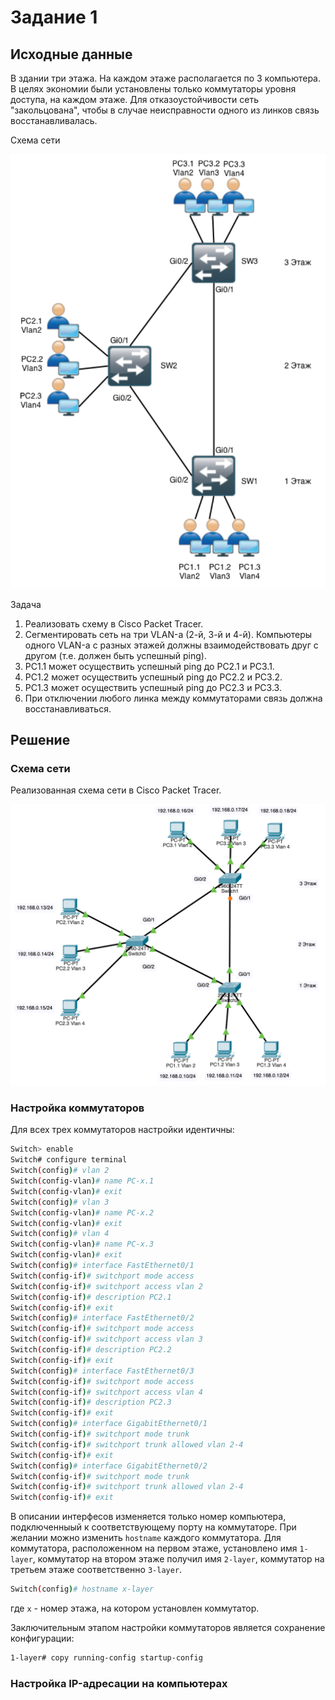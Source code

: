 # Задание 1

## Исходные данные

В здании три этажа. На каждом этаже располагается по 3 компьютера. В целях экономии были установлены только коммутаторы уровня доступа, на каждом этаже. Для отказоустойчивости сеть "закольцована", чтобы в случае неисправности одного из линков связь восстанавливалась.

Схема сети

![Исходная схема сети](https://github.com/K0walski777/Network-labs/blob/4308cdc547249ebb59af4baa98484f8e4a4fb103/Task_1/img/task1_img1.png)

Задача
1. Реализовать схему в Cisco Packet Tracer.
2. Сегментировать сеть на три VLAN-а (2-й, 3-й и 4-й). Компьютеры одного VLAN-а с разных этажей должны взаимодействовать друг с другом (т.е. должен быть успешный ping).
3. PC1.1 может осуществить успешный ping до PC2.1 и PC3.1.
4. PC1.2 может осуществить успешный ping до PC2.2 и PC3.2.
5. PC1.3 может осуществить успешный ping до PC2.3 и PC3.3.
6. При отключении любого линка между коммутаторами связь должна восстанавливаться.

## Решение

### Схема сети

Реализованная схема сети в Cisco Packet Tracer.

![Реализованная схема сети](https://github.com/K0walski777/Network-labs/blob/4308cdc547249ebb59af4baa98484f8e4a4fb103/Task_1/img/task1_img2.png)

### Настройка коммутаторов

Для всех трех коммутаторов настройки идентичны:

```sh
Switch> enable
Switch# configure terminal
Switch(config)# vlan 2
Switch(config-vlan)# name PC-x.1
Switch(config-vlan)# exit
Switch(config)# vlan 3
Switch(config-vlan)# name PC-x.2
Switch(config-vlan)# exit
Switch(config)# vlan 4
Switch(config-vlan)# name PC-x.3
Switch(config-vlan)# exit
Switch(config)# interface FastEthernet0/1
Switch(config-if)# switchport mode access
Switch(config-if)# switchport access vlan 2
Switch(config-if)# description PC2.1
Switch(config-if)# exit
Switch(config)# interface FastEthernet0/2
Switch(config-if)# switchport mode access
Switch(config-if)# switchport access vlan 3
Switch(config-if)# description PC2.2
Switch(config-if)# exit
Switch(config)# interface FastEthernet0/3
Switch(config-if)# switchport mode access
Switch(config-if)# switchport access vlan 4
Switch(config-if)# description PC2.3
Switch(config-if)# exit
Switch(config)# interface GigabitEthernet0/1
Switch(config-if)# switchport mode trunk
Switch(config-if)# switchport trunk allowed vlan 2-4
Switch(config-if)# exit
Switch(config)# interface GigabitEthernet0/2
Switch(config-if)# switchport mode trunk
Switch(config-if)# switchport trunk allowed vlan 2-4
Switch(config-if)# exit
```
В описании интерфесов изменяется только номер компьютера, подключенныый к соответствующему порту на коммутаторе.
При желании можно изменить ```hostname``` каждого коммутатора. Для коммутатора, расположенном на первом этаже, установлено имя ```1-layer```, коммутатор на втором этаже получил имя ```2-layer```, коммутатор на третьем этаже соответственно ```3-layer```.

```sh
Switch(config)# hostname x-layer
```
где ```x``` - номер этажа, на котором установлен коммутатор.

Заключительным этапом настройки коммутаторов является сохранение конфигурации:

```sh
1-layer# copy running-config startup-config
```

### Настройка IP-адресации на компьютерах


